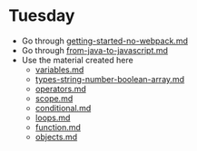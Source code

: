 # Tuesday

- Go through [getting-started-no-webpack.md](../../topics/javascript/getting-started-no-webpack.md) 
- Go through [from-java-to-javascript.md](../../topics/javascript/from-java-to-javascript.md)
- Use the material created here
  - [variables.md](../../topics/javascript/variables.md)
  - [types-string-number-boolean-array.md](../../topics/javascript/types-string-number-boolean-array.md)
  -  [operators.md](../../topics/javascript/operators.md)
  - [scope.md](../../topics/javascript/scope.md)
  - [conditional.md](../../topics/javascript/conditional.md)
  - [loops.md](../../topics/javascript/loops.md)
  - [function.md](../../topics/javascript/function.md)
  -  [objects.md](../../topics/javascript/objects.md)

